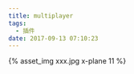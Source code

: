 ```yaml
---
title: multiplayer
tags:
  - 插件
date: 2017-09-13 07:10:23
---
```


{% asset_img xxx.jpg x-plane 11 %}